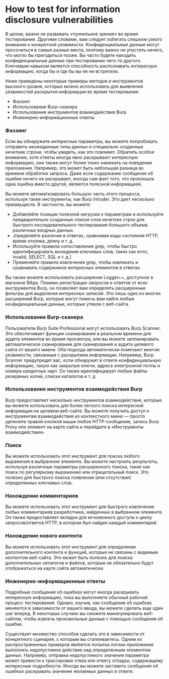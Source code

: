 # How to test for information disclosure vulnerabilities

В целом, важно не развивать «туннельное зрение» во время тестирования. Другими словами, вам следует избегать слишком узкого внимания к конкретной уязвимости. Конфиденциальные данные могут просочиться в самые разные места, поэтому важно не упустить ничего, что могло бы пригодиться позже. Вы часто будете находить конфиденциальные данные при тестировании чего-то другого. Ключевым навыком является способность распознавать интересную информацию, когда бы и где бы вы ее ни встретили.

Ниже приведены некоторые примеры методов и инструментов высокого уровня, которые можно использовать для выявления уязвимостей раскрытия информации во время тестирования.

* Фаззинг
* Использование Burp-сканера
* Использование инструментов взаимодействия Burp
* Инженерно-информационные ответы

<h3>Фаззинг</h3>

Если вы обнаружите интересные параметры, вы можете попробовать отправить неожиданные типы данных и специально созданные нечеткие строки, чтобы увидеть, как это повлияет. Обратить особое внимание; хотя ответы иногда явно раскрывают интересную информацию, они также могут более тонко намекать на поведение приложения. Например, это может быть небольшая разница во времени обработки запроса. Даже если содержание сообщения об ошибке ничего не раскрывает, иногда сам факт того, что произошла одна ошибка вместо другой, является полезной информацией.

Вы можете автоматизировать большую часть этого процесса, используя такие инструменты, как Burp Intruder. Это дает несколько преимуществ. В частности, вы можете:

* Добавляйте позиции полезной нагрузки к параметрам и используйте предварительно созданные списки слов нечетких строк для быстрого последовательного тестирования большого объема различных входных данных.
* Jпределяйте различия в ответах, сравнивая коды состояния HTTP, время отклика, длину и т. д.
* Используйте правила сопоставления grep, чтобы быстро идентифицировать вхождения ключевых слов, таких как error, invalid, SELECT, SQL и т. д.]
* Применяйте правила извлечения grep, чтобы извлекать и сравнивать содержимое интересных элементов в ответах.

Вы также можете использовать расширение Logger++, доступное в магазине BApp. Помимо регистрации запросов и ответов от всех инструментов Burp, он позволяет вам определять расширенные фильтры для выделения интересных записей. Это лишь одно из многих расширений Burp, которые могут помочь вам найти любые конфиденциальные данные, которые утекли с веб-сайта.

<h3>Использование Burp-сканера</h3>

Пользователи Burp Suite Professional могут использовать Burp Scanner. Это обеспечивает функции сканирования в реальном времени для аудита элементов во время просмотра, или вы можете запланировать автоматическое сканирование для сканирования и аудита целевого сайта от вашего имени. Оба подхода автоматически помечают многие уязвимости, связанные с раскрытием информации. Например, Burp Scanner предупредит вас, если обнаружит в ответе конфиденциальную информацию, такую ​​как закрытые ключи, адреса электронной почты и номера кредитных карт. Он также идентифицирует любые файлы резервных копий, списки каталогов и т. д.

<h3>Использование инструментов взаимодействия Burp</h3>

Burp предоставляет несколько инструментов взаимодействия, которые вы можете использовать для более легкого поиска интересной информации на целевом веб-сайте. Вы можете получить доступ к инструментам взаимодействия из контекстного меню — просто щелкните правой кнопкой мыши любое HTTP-сообщение, запись Burp Proxy или элемент на карте сайта и перейдите в «Инструменты взаимодействия».

<h3>Поиск</h3>
Вы можете использовать этот инструмент для поиска любого выражения в выбранном элементе. Вы можете настроить результаты, используя различные параметры расширенного поиска, такие как поиск по регулярному выражению или отрицательный поиск. Это полезно для быстрого поиска появления (или отсутствия) определенных ключевых слов.

<h3>Нахождение комментариев</h3>

Вы можете использовать этот инструмент для быстрого извлечения любых комментариев разработчика, найденных в выбранном элементе. Он также предоставляет вкладки для мгновенного доступа к циклу запросов/ответов HTTP, в котором был найден каждый комментарий.

<h3>Нахождение нового контента</h3>

Вы можете использовать этот инструмент для определения дополнительного контента и функций, которые не связаны с видимым контентом веб-сайта. Это может быть полезно для поиска дополнительных каталогов и файлов, которые не обязательно будут отображаться на карте сайта автоматически.

<h3>Инженерно-информационные ответы</h3>

Подробные сообщения об ошибках могут иногда раскрывать интересную информацию, пока вы выполняете обычный рабочий процесс тестирования. Однако, изучив, как сообщения об ошибках меняются в зависимости от вашего ввода, вы можете сделать еще один шаг вперед. В некоторых случаях вы сможете манипулировать веб-сайтом, чтобы извлечь произвольные данные с помощью сообщения об ошибке.

Существует множество способов сделать это в зависимости от конкретного сценария, с которым вы сталкиваетесь. Одним из распространенных примеров является попытка логики приложения выполнить недопустимое действие над определенным элементом данных. Например, отправка недопустимого значения параметра может привести к трассировке стека или ответу отладки, содержащему интересные подробности. Иногда вы можете заставить сообщения об ошибках раскрывать значение желаемых данных в ответе.
